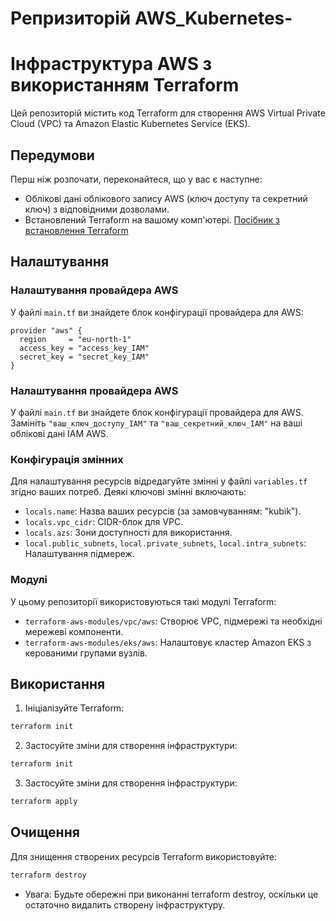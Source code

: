 # Репризиторій AWS_Kubernetes-
# Інфраструктура AWS з використанням Terraform

Цей репозиторій містить код Terraform для створення AWS Virtual Private Cloud (VPC) та Amazon Elastic Kubernetes Service (EKS).

## Передумови

Перш ніж розпочати, переконайтеся, що у вас є наступне:
- Облікові дані облікового запису AWS (ключ доступу та секретний ключ) з відповідними дозволами.
- Встановлений Terraform на вашому комп'ютері. [Посібник з встановлення Terraform](https://learn.hashicorp.com/tutorials/terraform/install-cli)

## Налаштування

### Налаштування провайдера AWS

У файлі `main.tf` ви знайдете блок конфігурації провайдера для AWS:

```hcl
provider "aws" {
  region     = "eu-north-1"
  access_key = "access_key_IAM"
  secret_key = "secret_key_IAM"
}
```

### Налаштування провайдера AWS

У файлі `main.tf` ви знайдете блок конфігурації провайдера для AWS. Замініть `"ваш_ключ_доступу_IAM"` та `"ваш_секретний_ключ_IAM"` на ваші облікові дані IAM AWS.

### Конфігурація змінних

Для налаштування ресурсів відредагуйте змінні у файлі `variables.tf` згідно ваших потреб. Деякі ключові змінні включають:
- `locals.name`: Назва ваших ресурсів (за замовчуванням: "kubik").
- `locals.vpc_cidr`: CIDR-блок для VPC.
- `locals.azs`: Зони доступності для використання.
- `local.public_subnets`, `local.private_subnets`, `local.intra_subnets`: Налаштування підмереж.

### Модулі

У цьому репозиторії використовуються такі модулі Terraform:
- `terraform-aws-modules/vpc/aws`: Створює VPC, підмережі та необхідні мережеві компоненти.
- `terraform-aws-modules/eks/aws`: Налаштовує кластер Amazon EKS з керованими групами вузлів.

## Використання

1. Ініціалізуйте Terraform:

```bash
terraform init
```

2. Застосуйте зміни для створення інфраструктури:

```bash
terraform init
```

3. Застосуйте зміни для створення інфраструктури:

```bash
terraform apply
```

## Очищення

Для знищення створених ресурсів Terraform використовуйте:

```bash
terraform destroy
```

 - Увага: Будьте обережні при виконанні terraform destroy, оскільки це остаточно видалить створену інфраструктуру.
